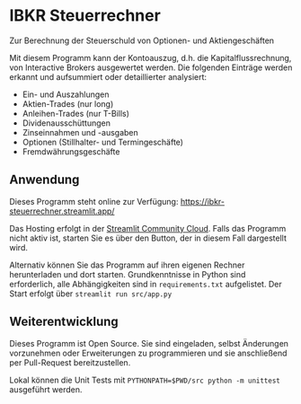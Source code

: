 # IBKR Steuerrechner
Zur Berechnung der Steuerschuld von Optionen- und Aktiengeschäften

Mit diesem Programm kann der Kontoauszug, d.h. die Kapitalflussrechnung, von Interactive Brokers ausgewertet werden. Die folgenden Einträge werden erkannt und aufsummiert oder detaillierter analysiert:
- Ein- und Auszahlungen
- Aktien-Trades (nur long)
- Anleihen-Trades (nur T-Bills)
- Dividenausschüttungen
- Zinseinnahmen und -ausgaben
- Optionen (Stillhalter- und Termingeschäfte)
- Fremdwährungsgeschäfte

## Anwendung

Dieses Programm steht online zur Verfügung: https://ibkr-steuerrechner.streamlit.app/

Das Hosting erfolgt in der [Streamlit Community Cloud](https://streamlit.io/cloud). Falls das Programm nicht aktiv ist, starten Sie es über den Button, der in diesem Fall dargestellt wird.

Alternativ können Sie das Programm auf ihren eigenen Rechner herunterladen und dort starten. Grundkenntnisse in Python sind erforderlich, alle Abhängigkeiten sind in `requirements.txt` aufgelistet. Der Start erfolgt über `streamlit run src/app.py`

## Weiterentwicklung

Dieses Programm ist Open Source. Sie sind eingeladen, selbst Änderungen vorzunehmen oder Erweiterungen zu programmieren und sie anschließend per Pull-Request bereitzustellen.

Lokal können die Unit Tests mit `PYTHONPATH=$PWD/src python -m unittest` ausgeführt werden.
